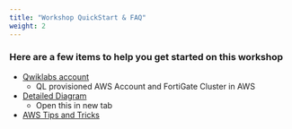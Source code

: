 ```yaml
---
title: "Workshop QuickStart & FAQ"
weight: 2
---
```



### Here are a few items to help you get started on this workshop

- [Qwiklabs account](2_moduletwo/21_logistics.html)
  - QL provisioned AWS Account and FortiGate Cluster in AWS
- [Detailed Diagram](3_modulethree/image-fgcp-tgw.png)
  - Open this in new tab
- [AWS Tips and Tricks](2_moduletwo/23_awstipstricks.html)
